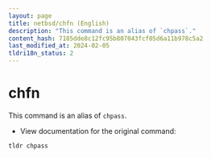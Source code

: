 ```yaml
---
layout: page
title: netbsd/chfn (English)
description: "This command is an alias of `chpass`."
content_hash: 7185dde8c12fc95b807043fcf05d6a11b978c5a2
last_modified_at: 2024-02-05
tldri18n_status: 2
---
```

# chfn

This command is an alias of `chpass`.

- View documentation for the original command:

`tldr chpass`

